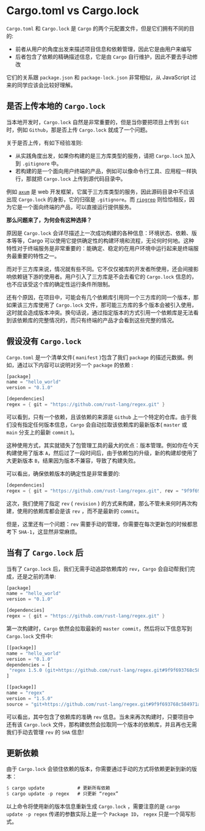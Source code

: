 # Cargo.toml vs Cargo.lock

`Cargo.toml` 和 `Cargo.lock` 是 `Cargo` 的两个元配置文件，但是它们拥有不同的目的:

- 前者从用户的角度出发来描述项目信息和依赖管理，因此它是由用户来编写
- 后者包含了依赖的精确描述信息，它是由 `Cargo` 自行维护，因此不要去手动修改

它们的关系跟 `package.json` 和 `package-lock.json` 非常相似，从 JavaScript 过来的同学应该会比较好理解。

## 是否上传本地的 `Cargo.lock`

当本地开发时，`Cargo.lock` 自然是非常重要的，但是当你要把项目上传到 `Git` 时，例如 `Github`，那是否上传 `Cargo.lock` 就成了一个问题。

关于是否上传，有如下经验准则:

- 从实践角度出发，如果你构建的是三方库类型的服务，请把 `Cargo.lock` 加入到 `.gitignore` 中。
- 若构建的是一个面向用户终端的产品，例如可以像命令行工具、应用程一样执行，那就把 `Cargo.lock` 上传到源代码目录中。

例如 [`axum`](https://github.com/tokio-rs/axum) 是 web 开发框架，它属于三方库类型的服务，因此源码目录中不应该出现 `Cargo.lock` 的身影，它的归宿是 `.gitignore`。而 [`ripgrep`](https://github.com/BurntSushi/ripgrep) 则恰恰相反，因为它是一个面向终端的产品，可以直接运行提供服务。

**那么问题来了，为何会有这种选择？**

原因是 `Cargo.lock` 会详尽描述上一次成功构建的各种信息：环境状态、依赖、版本等等，Cargo 可以使用它提供确定性的构建环境和流程，无论何时何地。这种特性对于终端服务是非常重要的：能确定、稳定的在用户环境中运行起来是终端服务最重要的特性之一。

而对于三方库来说，情况就有些不同。它不仅仅被库的开发者所使用，还会间接影响依赖链下游的使用者。用户引入了三方库是不会去看它的 `Cargo.lock` 信息的，也不应该受这个库的确定性运行条件所限制。

还有个原因，在项目中，可能会有几个依赖库引用同一个三方库的同一个版本，那如果该三方库使用了 `Cargo.lock` 文件，那可能三方库的多个版本会被引入使用，这时就会造成版本冲突。换句话说，通过指定版本的方式引用一个依赖库是无法看到该依赖库的完整情况的，而只有终端的产品才会看到这些完整的情况。

## 假设没有 `Cargo.lock`

`Cargo.toml` 是一个清单文件( `manifest` )包含了我们 `package` 的描述元数据。例如，通过以下内容可以说明对另一个 `package` 的依赖 :

```rust
[package]
name = "hello_world"
version = "0.1.0"

[dependencies]
regex = { git = "https://github.com/rust-lang/regex.git" }
```

可以看到，只有一个依赖，且该依赖的来源是 `Github` 上一个特定的仓库。由于我们没有指定任何版本信息，`Cargo` 会自动拉取该依赖库的最新版本( `master` 或 `main` 分支上的最新 `commit` )。

这种使用方式，其实就错失了包管理工具的最大的优点：版本管理。例如你在今天构建使用了版本 `A`，然后过了一段时间后，由于依赖包的升级，新的构建却使用了大更新版本 `B`，结果因为版本不兼容，导致了构建失败。

可以看出，确保依赖版本的确定性是非常重要的:

```rust
[dependencies]
regex = { git = "https://github.com/rust-lang/regex.git", rev = "9f9f693" }
```

这次，我们使用了指定 `rev` ( `revision` ) 的方式来构建，那么不管未来何时再次构建，使用的依赖库都会是该 `rev` ，而不是最新的 `commit`。

但是，这里还有一个问题：`rev` 需要手动的管理，你需要在每次更新包的时候都思考下 `SHA-1`，这显然非常麻烦。

## 当有了 `Cargo.lock` 后

当有了 `Cargo.lock` 后，我们无需手动追踪依赖库的 `rev`，`Cargo` 会自动帮我们完成，还是之前的清单:

```rust
[package]
name = "hello_world"
version = "0.1.0"

[dependencies]
regex = { git = "https://github.com/rust-lang/regex.git" }
```

第一次构建时，`Cargo` 依然会拉取最新的 `master commit`，然后将以下信息写到 `Cargo.lock` 文件中:

```rust
[[package]]
name = "hello_world"
version = "0.1.0"
dependencies = [
 "regex 1.5.0 (git+https://github.com/rust-lang/regex.git#9f9f693768c584971a4d53bc3c586c33ed3a6831)",
]

[[package]]
name = "regex"
version = "1.5.0"
source = "git+https://github.com/rust-lang/regex.git#9f9f693768c584971a4d53bc3c586c33ed3a6831"
```

可以看出，其中包含了依赖库的准确 `rev` 信息。当未来再次构建时，只要项目中还有该 `Cargo.lock` 文件，那构建依然会拉取同一个版本的依赖库，并且再也无需我们手动去管理 `rev` 的 `SHA` 信息!

## 更新依赖

由于 `Cargo.lock` 会锁住依赖的版本，你需要通过手动的方式将依赖更新到新的版本：

```rust
$ cargo update            # 更新所有依赖
$ cargo update -p regex   # 只更新 “regex”
```

以上命令将使用新的版本信息重新生成 `Cargo.lock` ，需要注意的是 `cargo update -p regex` 传递的参数实际上是一个 `Package ID`， `regex` 只是一个简写形式。
